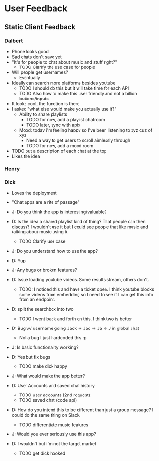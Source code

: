 # User Feedback

## Static Client Feedback
### Dalbert
- Phone looks good
- Sad chats don't save yet
- "It's for people to chat about music and stuff right?"
    - TODO Clarify the use case for people
- Will people get usernames?
    - Eventually
- Ideally can search more platforms besides youtube
    - TODO I should do this but it will take time for each API
    - TODO Also how to make this user friendly and not a billion buttons/inputs
- It looks cool, the function is there
- I asked "what else would make you actually use it?"
    - Ability to share playlists
        - TODO for now, add a playlist chatroom
        - TODO later, sync with apis
    - Mood: today i'm feeling happy so I've been listening to xyz cuz of xyz
        - Need a way to get users to scroll aimlessly through 
        - TODO for now, add a mood room
- TODO put a description of each chat at the top
- Likes the idea

### Henry

### Dick
- Loves the deployment
- "Chat apps are a rite of passage"

- J: Do you think the app is interesting/valuable?
- D: Is the idea a shared playlist kind of thing? That people can then discuss? I wouldn't use it but I could see people that like music and talking about music using it.
    - TODO Clarify use case
- J: Do you understand how to use the app?
- D: Yup
- J: Any bugs or broken features?
- D: Issue loading youtube videos. Some results stream, others don't.
    - TODO: I noticed this and have a ticket open. I think youtube blocks some videos from embedding so I need to see if I can get this info from an endpoint.
- D: split the searchbox into two
    - TODO I went back and forth on this. I think two is better.
- D: Bug w/ username going Jack -> Jac -> Ja -> J in global chat
    - Not a bug I just hardcoded this :p
- J: Is basic functionality working?
- D: Yes but fix bugs
    - TODO make dick happy
- J: What would make the app better?
- D: User Accounts and saved chat history
    - TODO user accounts (2nd request)
    - TODO saved chat (code api)
- D: How do you intend this to be different than just a group message? I could do the same thing on Slack.
    - TODO differentiate music features
- J: Would you ever seriously use this app?
- D: I wouldn't but i'm not the target market
    - TODO get dick hooked


